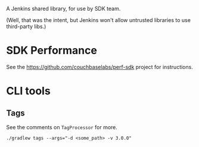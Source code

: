 A Jenkins shared library, for use by SDK team.

(Well, that was the intent, but Jenkins won't allow untrusted libraries to use third-party libs.)

# SDK Performance
See the https://github.com/couchbaselabs/perf-sdk project for instructions.

# CLI tools

## Tags
See the comments on `TagProcessor` for more.
```
./gradlew tags --args="-d <some_path> -v 3.0.0"
```